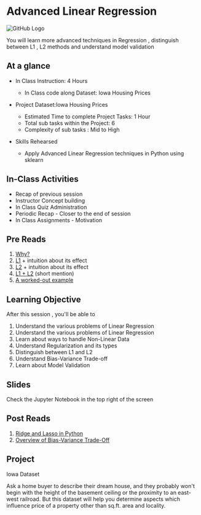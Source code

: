 # Advanced Linear Regression
![GitHub Logo](https://s3.ap-south-1.amazonaws.com/greyatom-social/GreyAtom-logo.png)

You will learn more advanced techniques in Regression , distinguish between L1 , L2 methods and understand model validation

## At a glance
* In Class Instruction: 4 Hours
  * In Class code along Dataset: Iowa Housing Prices
  
* Project Dataset:Iowa Housing Prices
  * Estimated Time to complete Project Tasks: 1 Hour
  * Total sub tasks within the Project: 6
  * Complexity of sub tasks : Mid to High

  

* Skills Rehearsed
  * Apply Advanced Linear Regression techniques in Python using sklearn

## In-Class Activities
* Recap of previous session
* Instructor Concept building
* In Class Quiz Administration
* Periodic Recap - Closer to the end of session
* In Class Assignments - Motivation


## Pre Reads
1. [Why?](http://stats.stackexchange.com/questions/4272/when-to-use-regularization-methods-for-regression?noredirect=1&lq=1)
2. [L1](http://stats.stackexchange.com/questions/200416/is-regression-with-l1-regularization-the-same-as-lasso-and-with-l2-regularizati) + intuition about its effect
3. [L2](http://statweb.stanford.edu/~tibs/sta305files/Rudyregularization.pdf) + intuition about its effect
4. [L1 + L2](http://stats.stackexchange.com/questions/184029/what-is-elastic-net-regularization-and-how-does-it-solve-the-drawbacks-of-ridge?rq=1) (short mention)
5. [A worked-out example](https://www.analyticsvidhya.com/blog/2016/01/complete-tutorial-ridge-lasso-regression-python/)


## Learning Objective
After this session , you'll be able to
1. Understand the various problems of Linear Regression
2. Understand the various problems of Linear Regression
2. Learn about ways to handle Non-Linear Data
3. Understand Regularization and its types
4. Distinguish between L1 and L2
4. Understand Bias-Variance Trade-off
5. Learn about Model Validation


## Slides
Check the Jupyter Notebook in the top right of the screen


## Post Reads
1. [Ridge and Lasso in Python](https://www.analyticsvidhya.com/blog/2016/01/complete-tutorial-ridge-lasso-regression-python/)
2. [Overview of Bias-Variance Trade-Off](http://www.kdnuggets.com/2016/08/bias-variance-tradeoff-overview.html)


## Project 
Iowa Dataset

Ask a home buyer to describe their dream house, and they probably won't begin with the height of the basement ceiling or the proximity to an east-west railroad. But this dataset will help you determine aspects which influence price of a property other than sq.ft. area and locality. 



